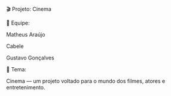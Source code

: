 🎬 Projeto: Cinema

👥 Equipe:

Matheus Araújo

Cabele

Gustavo Gonçalves

📌 Tema:

Cinema — um projeto voltado para o mundo dos filmes, atores e entretenimento.